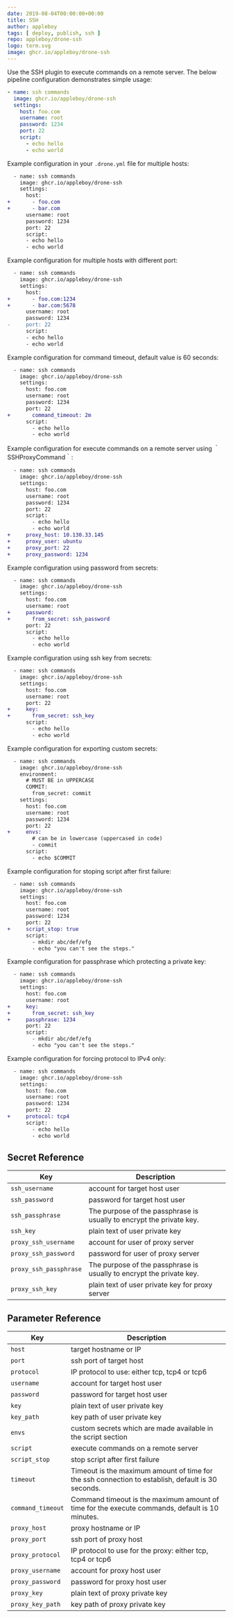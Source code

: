 ```yaml
---
date: 2019-08-04T00:00:00+00:00
title: SSH
author: appleboy
tags: [ deploy, publish, ssh ]
repo: appleboy/drone-ssh
logo: term.svg
image: ghcr.io/appleboy/drone-ssh
---
```


Use the SSH plugin to execute commands on a remote server. The below pipeline configuration demonstrates simple usage:

```yaml
- name: ssh commands
  image: ghcr.io/appleboy/drone-ssh
  settings:
    host: foo.com
    username: root
    password: 1234
    port: 22
    script:
      - echo hello
      - echo world
```

Example configuration in your `.drone.yml` file for multiple hosts:

```diff
  - name: ssh commands
    image: ghcr.io/appleboy/drone-ssh
    settings:
      host:
+       - foo.com
+       - bar.com
      username: root
      password: 1234
      port: 22
      script:
      - echo hello
      - echo world
```

Example configuration for multiple hosts with different port:

```diff
  - name: ssh commands
    image: ghcr.io/appleboy/drone-ssh
    settings:
      host:
+       - foo.com:1234
+       - bar.com:5678
      username: root
      password: 1234
-     port: 22
      script:
      - echo hello
      - echo world
```

Example configuration for command timeout, default value is 60 seconds:

```diff
  - name: ssh commands
    image: ghcr.io/appleboy/drone-ssh
    settings:
      host: foo.com
      username: root
      password: 1234
      port: 22
+       command_timeout: 2m
      script:
        - echo hello
        - echo world
```

Example configuration for execute commands on a remote server using ｀SSHProxyCommand｀:

```diff
  - name: ssh commands
    image: ghcr.io/appleboy/drone-ssh
    settings:
      host: foo.com
      username: root
      password: 1234
      port: 22
      script:
        - echo hello
        - echo world
+     proxy_host: 10.130.33.145
+     proxy_user: ubuntu
+     proxy_port: 22
+     proxy_password: 1234
```

Example configuration using password from secrets:

```diff
  - name: ssh commands
    image: ghcr.io/appleboy/drone-ssh
    settings:
      host: foo.com
      username: root
+     password:
+       from_secret: ssh_password
      port: 22
      script:
        - echo hello
        - echo world
```

Example configuration using ssh key from secrets:

```diff
  - name: ssh commands
    image: ghcr.io/appleboy/drone-ssh
    settings:
      host: foo.com
      username: root
      port: 22
+     key:
+       from_secret: ssh_key
      script:
        - echo hello
        - echo world
```

Example configuration for exporting custom secrets:

```diff
  - name: ssh commands
    image: ghcr.io/appleboy/drone-ssh
    environment:
      # MUST BE in UPPERCASE
      COMMIT:
        from_secret: commit
    settings:
      host: foo.com
      username: root
      password: 1234
      port: 22
+     envs:
        # can be in lowercase (uppercased in code)
        - commit
      script:
        - echo $COMMIT
```

Example configuration for stoping script after first failure:

```diff
  - name: ssh commands
    image: ghcr.io/appleboy/drone-ssh
    settings:
      host: foo.com
      username: root
      password: 1234
      port: 22
+     script_stop: true
      script:
        - mkdir abc/def/efg
        - echo "you can't see the steps."
```

Example configuration for passphrase which protecting a private key:

```diff
  - name: ssh commands
    image: ghcr.io/appleboy/drone-ssh
    settings:
      host: foo.com
      username: root
+     key:
+       from_secret: ssh_key
+     passphrase: 1234
      port: 22
      script:
        - mkdir abc/def/efg
        - echo "you can't see the steps."
```

Example configuration for forcing protocol to IPv4 only:

```diff
  - name: ssh commands
    image: ghcr.io/appleboy/drone-ssh
    settings:
      host: foo.com
      username: root
      password: 1234
      port: 22
+     protocol: tcp4
      script:
        - echo hello
        - echo world
```


## Secret Reference

| Key | Description |
|-----|-------------|
| `ssh_username` | account for target host user |
| `ssh_password` | password for target host user | |
| `ssh_passphrase` | The purpose of the passphrase is usually to encrypt the private key. |
| `ssh_key` | plain text of user private key |
| `proxy_ssh_username` | account for user of proxy server |
| `proxy_ssh_password` | password for user of proxy server |
| `proxy_ssh_passphrase` | The purpose of the passphrase is usually to encrypt the private key. |
| `proxy_ssh_key` | plain text of user private key for proxy server |

## Parameter Reference

| Key | Description |
|-----|-------------|
| `host` | target hostname or IP |
| `port` | ssh port of target host |
| `protocol` | IP protocol to use: either tcp, tcp4 or tcp6 |
| `username` | account for target host user |
| `password` | password for target host user |
| `key` | plain text of user private key |
| `key_path` | key path of user private key |
| `envs` | custom secrets which are made available in the script section |
| `script` | execute commands on a remote server |
| `script_stop` | stop script after first failure |
| `timeout` | Timeout is the maximum amount of time for the ssh connection to establish, default is 30 seconds. |
| `command_timeout` | Command timeout is the maximum amount of time for the execute commands, default is 10 minutes. |
| `proxy_host` | proxy hostname or IP |
| `proxy_port` | ssh port of proxy host |
| `proxy_protocol` | IP protocol to use for the proxy: either tcp, tcp4 or tcp6 |
| `proxy_username` | account for proxy host user |
| `proxy_password` | password for proxy host user |
| `proxy_key` | plain text of proxy private key |
| `proxy_key_path` | key path of proxy private key |
